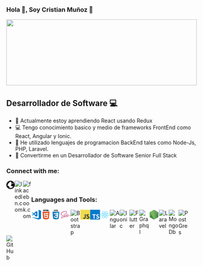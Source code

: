 ### Hola 👋, Soy Cristian Muñoz 👦
<a href="#">
<img src="https://i.imgur.com/iXuL1HG.png" width="100%" height="175px"/>
</a>
<br/>

## Desarrollador de Software 💻
- 🌱 Actualmente estoy aprendiendo React usando Redux
- 💻 Tengo conocimiento basico y medio de frameworks FrontEnd como React, Angular y Ionic.
- 📝 He utilizado lenguajes de programacion BackEnd tales como Node-Js, PHP, Laravel.
- 🌟 Convertirme en un Desarrollador de Software Senior Full Stack 

### Connect with me:

[<img align="left"  alt="codeStack.com" width="22px" src="https://raw.githubusercontent.com/iconic/open-iconic/master/svg/globe.svg" />][website]
[<img align="left"  alt="linkedln.com" width="22px" src="https://camo.githubusercontent.com/d659d2bac00c01b42bffbae84bdc121e828b8fecd5b4949ffa2575f5d9e4a371/68747470733a2f2f63646e2e6a7364656c6976722e6e65742f6e706d2f73696d706c652d69636f6e734076332f69636f6e732f6c696e6b6564696e2e737667" />][linkedin]
[<img align="left"  alt="facebook.com" width="22px" src="https://camo.githubusercontent.com/68395a7b109c74c379a2e19b46e78a7df724c05e8a35df5b2d4a85d3b6cb5369/68747470733a2f2f63646e2e6a7364656c6976722e6e65742f6e706d2f73696d706c652d69636f6e7340332e302e312f69636f6e732f66616365626f6f6b2e737667" />][facebook]


<br/>

### Languages and Tools:
<img align="left"  alt="Visual Studio Code" width="26px" src="https://raw.githubusercontent.com/github/explore/80688e429a7d4ef2fca1e82350fe8e3517d3494d/topics/visual-studio-code/visual-studio-code.png" />
<img align="left"  alt="HTLM5" width="26px" src="https://raw.githubusercontent.com/github/explore/80688e429a7d4ef2fca1e82350fe8e3517d3494d/topics/html/html.png" />
<img align="left"  alt="css3" width="26px" src="https://raw.githubusercontent.com/github/explore/80688e429a7d4ef2fca1e82350fe8e3517d3494d/topics/css/css.png" />
<img align="left"  alt="SASS" width="26px" src="https://raw.githubusercontent.com/github/explore/80688e429a7d4ef2fca1e82350fe8e3517d3494d/topics/sass/sass.png" />
<img align="left"  alt="Bootstrap" width="26px" src="https://upload.wikimedia.org/wikipedia/commons/thumb/b/b2/Bootstrap_logo.svg/1200px-Bootstrap_logo.svg.png" />
<img align="left"  alt="JavaScript" width="26px" src="https://raw.githubusercontent.com/github/explore/80688e429a7d4ef2fca1e82350fe8e3517d3494d/topics/javascript/javascript.png" />
<img align="left"  alt="TypeScript" width="26px" src="https://raw.githubusercontent.com/github/explore/80688e429a7d4ef2fca1e82350fe8e3517d3494d/topics/typescript/typescript.png" />
<img align="left"  alt="React" width="26px" src="https://raw.githubusercontent.com/github/explore/80688e429a7d4ef2fca1e82350fe8e3517d3494d/topics/react/react.png" />
<img align="left"  alt="Angular" width="26px" src="https://upload.wikimedia.org/wikipedia/commons/thumb/c/cf/Angular_full_color_logo.svg/1200px-Angular_full_color_logo.svg.png" />
<img align="left"  alt="Ionic" width="26px" src="http://tech.tribalyte.eu/wp-content/uploads/2018/05/ionic.png" />
<img align="left"  alt="Flutter" width="26px" src="https://camo.githubusercontent.com/dc130e15e764a2ce83daf7503c9b73e5ee349259ceb82b4a0f393339289f8564/68747470733a2f2f63646e2d696d616765732d312e6d656469756d2e636f6d2f6d61782f313230302f312a352d616f4b3849426d58766535776842514d393047412e706e67" />
<img align="left"  alt="Graphql" width="26px" src="https://upload.wikimedia.org/wikipedia/commons/thumb/1/17/GraphQL_Logo.svg/225px-GraphQL_Logo.svg.png" />
<img align="left"  alt="NodeJs" width="26px" src="https://raw.githubusercontent.com/github/explore/80688e429a7d4ef2fca1e82350fe8e3517d3494d/topics/nodejs/nodejs.png" />
<img align="left"  alt="Laravel" width="26px" src="https://upload.wikimedia.org/wikipedia/commons/thumb/9/9a/Laravel.svg/1200px-Laravel.svg.png" />
<img align="left"  alt="MongoDb" width="26px" src="https://cdn.worldvectorlogo.com/logos/mongodb-icon-1.svg" />
<img align="left"  alt="PostGres" width="26px" src="https://upload.wikimedia.org/wikipedia/commons/thumb/2/29/Postgresql_elephant.svg/1200px-Postgresql_elephant.svg.png" />

<img align="left"  alt="GitHub" width="26px" src="https://live.mrf.io/statics/i/ps/www.muylinux.com/wp-content/uploads/2017/06/github.png?width=1200&enable=upscale" />

<br/>
<br/>

[website]: https://portafoliocristiianmunoz.netlify.app
[linkedin]: https://www.linkedin.com/in/cristian-mu%C3%B1oz-322089197/
[facebook]: https://www.facebook.com/krisstian.munozlp/
